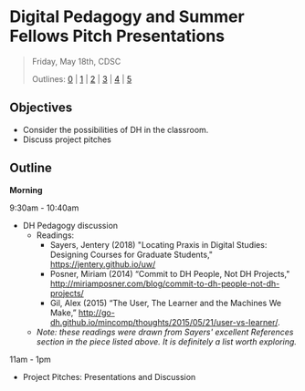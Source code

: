 # Digital Pedagogy and Summer Fellows Pitch Presentations

> Friday, May 18th, CDSC
> 
> Outlines: [0](day-0.md) | [1](day-1.md) | [2](day-2.md) | [3](day-3.md) | [4](day-4.md) | [5](day-5.md)

## Objectives

- Consider the possibilities of DH in the classroom.
- Discuss project pitches

## Outline

**Morning** 

9:30am - 10:40am

- DH Pedagogy discussion
    - Readings:
        - Sayers, Jentery (2018) "Locating Praxis in Digital Studies: Designing Courses for Graduate Students," https://jentery.github.io/uw/ 
        - Posner, Miriam (2014) “Commit to DH People, Not DH Projects," http://miriamposner.com/blog/commit-to-dh-people-not-dh-projects/
        - Gil, Alex (2015) “The User, The Learner and the Machines We Make,” http://go-dh.github.io/mincomp/thoughts/2015/05/21/user-vs-learner/.
    - _Note: these readings were drawn from Sayers' excellent References section in the piece listed above. It is definitely a list worth exploring._

11am - 1pm

- Project Pitches: Presentations and Discussion
